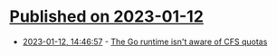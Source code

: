 # [Published on 2023-01-12](index.md)

* [2023-01-12, 14:46:57](https://lobste.rs/s/kinyxv/go_runtime_isn_t_aware_cfs_quotas) - [The Go runtime isn't aware of CFS quotas](https://vladimir.varank.in/notes/2023/01/go-runtime-vs-cfs-quota/)
